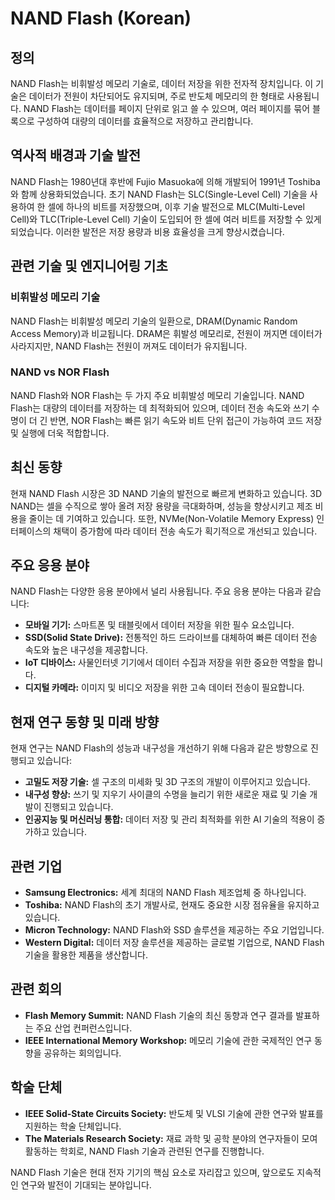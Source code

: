 # NAND Flash (Korean)

## 정의
NAND Flash는 비휘발성 메모리 기술로, 데이터 저장을 위한 전자적 장치입니다. 이 기술은 데이터가 전원이 차단되어도 유지되며, 주로 반도체 메모리의 한 형태로 사용됩니다. NAND Flash는 데이터를 페이지 단위로 읽고 쓸 수 있으며, 여러 페이지를 묶어 블록으로 구성하여 대량의 데이터를 효율적으로 저장하고 관리합니다.

## 역사적 배경과 기술 발전
NAND Flash는 1980년대 후반에 Fujio Masuoka에 의해 개발되어 1991년 Toshiba와 함께 상용화되었습니다. 초기 NAND Flash는 SLC(Single-Level Cell) 기술을 사용하여 한 셀에 하나의 비트를 저장했으며, 이후 기술 발전으로 MLC(Multi-Level Cell)와 TLC(Triple-Level Cell) 기술이 도입되어 한 셀에 여러 비트를 저장할 수 있게 되었습니다. 이러한 발전은 저장 용량과 비용 효율성을 크게 향상시켰습니다.

## 관련 기술 및 엔지니어링 기초

### 비휘발성 메모리 기술
NAND Flash는 비휘발성 메모리 기술의 일환으로, DRAM(Dynamic Random Access Memory)과 비교됩니다. DRAM은 휘발성 메모리로, 전원이 꺼지면 데이터가 사라지지만, NAND Flash는 전원이 꺼져도 데이터가 유지됩니다. 

### NAND vs NOR Flash
NAND Flash와 NOR Flash는 두 가지 주요 비휘발성 메모리 기술입니다. NAND Flash는 대량의 데이터를 저장하는 데 최적화되어 있으며, 데이터 전송 속도와 쓰기 수명이 더 긴 반면, NOR Flash는 빠른 읽기 속도와 비트 단위 접근이 가능하여 코드 저장 및 실행에 더욱 적합합니다.

## 최신 동향
현재 NAND Flash 시장은 3D NAND 기술의 발전으로 빠르게 변화하고 있습니다. 3D NAND는 셀을 수직으로 쌓아 올려 저장 용량을 극대화하며, 성능을 향상시키고 제조 비용을 줄이는 데 기여하고 있습니다. 또한, NVMe(Non-Volatile Memory Express) 인터페이스의 채택이 증가함에 따라 데이터 전송 속도가 획기적으로 개선되고 있습니다.

## 주요 응용 분야
NAND Flash는 다양한 응용 분야에서 널리 사용됩니다. 주요 응용 분야는 다음과 같습니다:

- **모바일 기기:** 스마트폰 및 태블릿에서 데이터 저장을 위한 필수 요소입니다.
- **SSD(Solid State Drive):** 전통적인 하드 드라이브를 대체하여 빠른 데이터 전송 속도와 높은 내구성을 제공합니다.
- **IoT 디바이스:** 사물인터넷 기기에서 데이터 수집과 저장을 위한 중요한 역할을 합니다.
- **디지털 카메라:** 이미지 및 비디오 저장을 위한 고속 데이터 전송이 필요합니다.

## 현재 연구 동향 및 미래 방향
현재 연구는 NAND Flash의 성능과 내구성을 개선하기 위해 다음과 같은 방향으로 진행되고 있습니다:

- **고밀도 저장 기술:** 셀 구조의 미세화 및 3D 구조의 개발이 이루어지고 있습니다.
- **내구성 향상:** 쓰기 및 지우기 사이클의 수명을 늘리기 위한 새로운 재료 및 기술 개발이 진행되고 있습니다.
- **인공지능 및 머신러닝 통합:** 데이터 저장 및 관리 최적화를 위한 AI 기술의 적용이 증가하고 있습니다.

## 관련 기업
- **Samsung Electronics:** 세계 최대의 NAND Flash 제조업체 중 하나입니다.
- **Toshiba:** NAND Flash의 초기 개발사로, 현재도 중요한 시장 점유율을 유지하고 있습니다.
- **Micron Technology:** NAND Flash와 SSD 솔루션을 제공하는 주요 기업입니다.
- **Western Digital:** 데이터 저장 솔루션을 제공하는 글로벌 기업으로, NAND Flash 기술을 활용한 제품을 생산합니다.

## 관련 회의
- **Flash Memory Summit:** NAND Flash 기술의 최신 동향과 연구 결과를 발표하는 주요 산업 컨퍼런스입니다.
- **IEEE International Memory Workshop:** 메모리 기술에 관한 국제적인 연구 동향을 공유하는 회의입니다.

## 학술 단체
- **IEEE Solid-State Circuits Society:** 반도체 및 VLSI 기술에 관한 연구와 발표를 지원하는 학술 단체입니다.
- **The Materials Research Society:** 재료 과학 및 공학 분야의 연구자들이 모여 활동하는 학회로, NAND Flash 기술과 관련된 연구를 진행합니다. 

NAND Flash 기술은 현대 전자 기기의 핵심 요소로 자리잡고 있으며, 앞으로도 지속적인 연구와 발전이 기대되는 분야입니다.